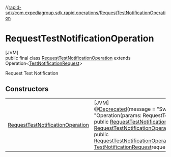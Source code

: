 //[rapid-sdk](../../../index.md)/[com.expediagroup.sdk.rapid.operations](../index.md)/[RequestTestNotificationOperation](index.md)

# RequestTestNotificationOperation

[JVM]\
public final class [RequestTestNotificationOperation](index.md) extends Operation&lt;[TestNotificationRequest](../../com.expediagroup.sdk.rapid.models/-test-notification-request/index.md)&gt;

Request Test Notification

## Constructors

| | |
|---|---|
| [RequestTestNotificationOperation](-request-test-notification-operation.md) | [JVM]<br>@[Deprecated](https://kotlinlang.org/api/latest/jvm/stdlib/kotlin/-deprecated/index.html)(message = &quot;Switch order of arguments&quot;, replaceWith = @[ReplaceWith](https://kotlinlang.org/api/latest/jvm/stdlib/kotlin/-replace-with/index.html)(imports = {}, expression = &quot;Operation(params: RequestTestNotificationOperationParams, requestBody: TestNotificationRequest?)&quot;))<br>public [RequestTestNotificationOperation](index.md)[~~RequestTestNotificationOperation~~](-request-test-notification-operation.md)([TestNotificationRequest](../../com.expediagroup.sdk.rapid.models/-test-notification-request/index.md)requestBody, [RequestTestNotificationOperationParams](../-request-test-notification-operation-params/index.md)params)<br>public [RequestTestNotificationOperation](index.md)[RequestTestNotificationOperation](-request-test-notification-operation.md)([RequestTestNotificationOperationParams](../-request-test-notification-operation-params/index.md)params, [TestNotificationRequest](../../com.expediagroup.sdk.rapid.models/-test-notification-request/index.md)requestBody) |
